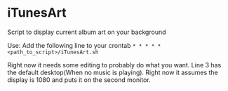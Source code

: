 iTunesArt
=========

Script to display current album art on your background

Use:
Add the following line to your crontab
`* * * * * <path_to_script>/iTunesArt.sh`


Right now it needs some editing to probably do what you want. Line 3 has the default desktop(When no music is playing). Right now it assumes the display is 1080 and puts it on the second monitor.
